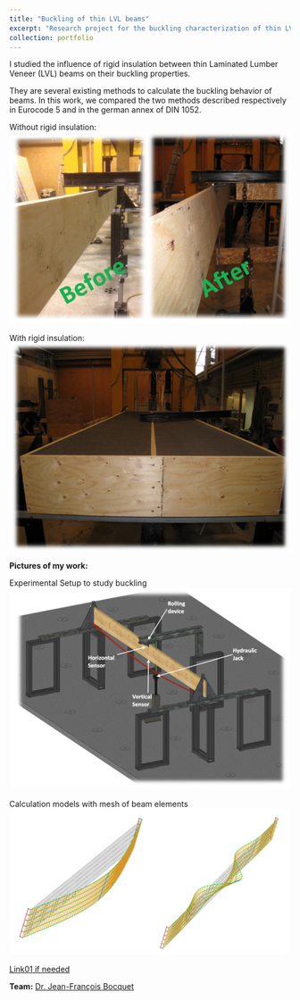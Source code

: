 ```yaml
---
title: "Buckling of thin LVL beams"
excerpt: "Research project for the buckling characterization of thin LVL beams <br/><img src='/images/bucklingLVL.png'>"
collection: portfolio
---
```

I studied the influence of rigid insulation between thin Laminated Lumber Veneer (LVL) beams on their buckling properties.

They are several existing methods to calculate the buckling behavior of beams. In this work, we compared the two methods described respectively in Eurocode 5 and in the german annex of DIN 1052. 



Without rigid insulation:
![Image](/images/buckling04.png)

With rigid insulation:
![Image](/images/buckling06.png)

**Pictures of my work:**

Experimental Setup to study buckling
![Image](/images/buckling08.png)

Calculation models with mesh of beam elements
![Image](/images/buckling07.png)


[Link01 if needed](http://gamerro.github.io/files/WCTE2018.pdf)


**Team:** [Dr. Jean-François Bocquet](http://lermab.univ-lorraine.fr/membres/bocquet-jean-francois)
